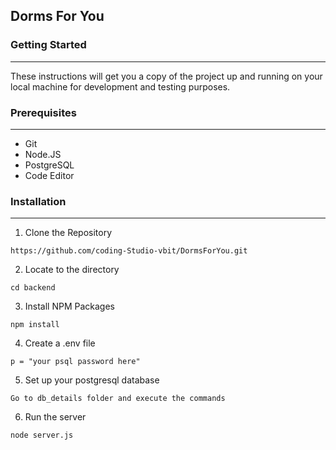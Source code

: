 ## Dorms For You


### Getting Started
<hr/>
These instructions will get you a copy of the project up and running on your local machine for development and testing purposes. 

### Prerequisites
<hr>
<ul>
  <li>Git</li>
  <li>Node.JS</li>
  <li>PostgreSQL</li>
  <li>Code Editor</li>
</ul>

### Installation
<hr>

1. Clone the Repository
```
https://github.com/coding-Studio-vbit/DormsForYou.git
```
2. Locate to the directory
```
cd backend
```
3. Install NPM Packages
```
npm install
```
4. Create a .env file
```
p = "your psql password here"
```
5. Set up your postgresql database
```
Go to db_details folder and execute the commands
```
6. Run the server
```
node server.js
```
